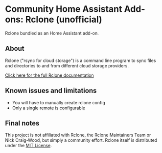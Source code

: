 # Community Home Assistant Add-ons: Rclone (unofficial)

Rclone bundled as an Home Assistant add-on.

## About

Rclone ("rsync for cloud storage") is a command line program to sync files and directories to and from different cloud storage providers.

[Click here for the full Rclone documentation](https://rclone.org/docs/)

## Known issues and limitations

* You will have to manually create rclone config
* Only a single remote is configurable

## Final notes

This project is not affiliated with Rclone, the Rclone Maintainers Team or Nick Craig-Wood, but simply a community effort. Rclone itself is distributed under the [MIT License](https://rclone.org/licence/).

